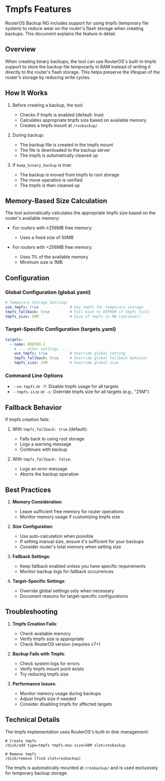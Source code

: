 # Tmpfs Features

RouterOS Backup NG includes support for using tmpfs (temporary file system) to reduce wear on the router's flash storage when creating backups. This document explains the feature in detail.

## Overview

When creating binary backups, the tool can use RouterOS's built-in tmpfs support to store the backup file temporarily in RAM instead of writing it directly to the router's flash storage. This helps preserve the lifespan of the router's storage by reducing write cycles.

## How It Works

1. Before creating a backup, the tool:
   - Checks if tmpfs is enabled (default: true)
   - Calculates appropriate tmpfs size based on available memory
   - Creates a tmpfs mount at `/rosbackup/`

2. During backup:
   - The backup file is created in the tmpfs mount
   - The file is downloaded to the backup server
   - The tmpfs is automatically cleaned up

3. If `keep_binary_backup` is true:
   - The backup is moved from tmpfs to root storage
   - The move operation is verified
   - The tmpfs is then cleaned up

## Memory-Based Size Calculation

The tool automatically calculates the appropriate tmpfs size based on the router's available memory:

- For routers with ≥256MB free memory:
  - Uses a fixed size of 50MB

- For routers with <256MB free memory:
  - Uses 1% of the available memory
  - Minimum size is 1MB

## Configuration

### Global Configuration (global.yaml)

```yaml
# Temporary Storage Settings
use_tmpfs: true              # Use tmpfs for temporary storage
tmpfs_fallback: true         # Fall back to EEPROM if tmpfs fails
tmpfs_size: 50M              # Size of tmpfs in MB (optional)
```

### Target-Specific Configuration (targets.yaml)

```yaml
targets:
  - name: ROUTER-1
    # ... other settings ...
    use_tmpfs: true          # Override global setting
    tmpfs_fallback: true     # Override global fallback behavior
    tmpfs_size: 25M          # Override global size
```

### Command Line Options

- `--no-tmpfs` or `-T`: Disable tmpfs usage for all targets
- `--tmpfs-size` or `-s`: Override tmpfs size for all targets (e.g., "25M")

## Fallback Behavior

If tmpfs creation fails:

1. With `tmpfs_fallback: true` (default):
   - Falls back to using root storage
   - Logs a warning message
   - Continues with backup

2. With `tmpfs_fallback: false`:
   - Logs an error message
   - Aborts the backup operation

## Best Practices

1. **Memory Consideration**:
   - Leave sufficient free memory for router operations
   - Monitor memory usage if customizing tmpfs size

2. **Size Configuration**:
   - Use auto-calculation when possible
   - If setting manual size, ensure it's sufficient for your backups
   - Consider router's total memory when setting size

3. **Fallback Settings**:
   - Keep fallback enabled unless you have specific requirements
   - Monitor backup logs for fallback occurrences

4. **Target-Specific Settings**:
   - Override global settings only when necessary
   - Document reasons for target-specific configurations

## Troubleshooting

1. **Tmpfs Creation Fails**:
   - Check available memory
   - Verify tmpfs size is appropriate
   - Check RouterOS version (requires v7+)

2. **Backup Fails with Tmpfs**:
   - Check system logs for errors
   - Verify tmpfs mount point exists
   - Try reducing tmpfs size

3. **Performance Issues**:
   - Monitor memory usage during backups
   - Adjust tmpfs size if needed
   - Consider disabling tmpfs for affected targets

## Technical Details

The tmpfs implementation uses RouterOS's built-in disk management:

```
# Create tmpfs
/disk/add type=tmpfs tmpfs-max-size=50M slot=rosbackup

# Remove tmpfs
/disk/remove [find slot=rosbackup]
```

The tmpfs is automatically mounted at `/rosbackup/` and is used exclusively for temporary backup storage.
